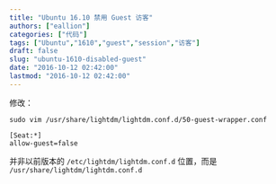 ```yaml
---
title: "Ubuntu 16.10 禁用 Guest 访客"
authors: ["eallion"]
categories: ["代码"]
tags: ["Ubuntu","1610","guest","session","访客"]
draft: false
slug: "ubuntu-1610-disabled-guest"
date: "2016-10-12 02:42:00"
lastmod: "2016-10-12 02:42:00"
---
```


修改：

```
sudo vim /usr/share/lightdm/lightdm.conf.d/50-guest-wrapper.conf
```

```
[Seat:*] 
allow-guest=false
```

并非以前版本的 `/etc/lightdm/lightdm.conf.d` 位置，而是 `/usr/share/lightdm/lightdm.conf.d`
